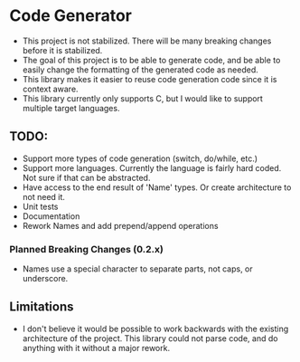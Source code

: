 # Code Generator

* This project is not stabilized. There will be many breaking changes before it is stabilized.
* The goal of this project is to be able to generate code, and be able to easily change the formatting of the generated code as needed.
* This library makes it easier to reuse code generation code since it is context aware.
* This library currently only supports C, but I would like to support multiple target languages.

## TODO:

* Support more types of code generation (switch, do/while, etc.)
* Support more languages. Currently the language is fairly hard coded. Not sure if that can be abstracted.
* Have access to the end result of 'Name' types. Or create architecture to not need it.
* Unit tests
* Documentation
* Rework Names and add prepend/append operations

### Planned Breaking Changes (0.2.x)
* Names use a special character to separate parts, not caps, or underscore.

## Limitations

* I don't believe it would be possible to work backwards with the existing architecture of the project. This library could not parse code, and do anything with it without a major rework.